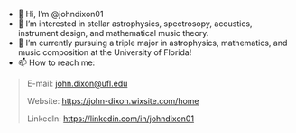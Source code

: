 - 👋 Hi, I’m @johndixon01
- 👀 I’m interested in stellar astrophysics, spectrosopy, acoustics, instrument design, and mathematical music theory.
- 🌱 I’m currently pursuing a triple major in astrophysics, mathematics, and music composition at the University of Florida!
- 📫 How to reach me:
> E-mail:    john.dixon@ufl.edu
>
> Website:   https://john-dixon.wixsite.com/home
>
> LinkedIn:  https://linkedin.com/in/johndixon01      

<!---
johndixon01/johndixon01 is a ✨ special ✨ repository because its `README.md` (this file) appears on your GitHub profile.
You can click the Preview link to take a look at your changes.
--->
